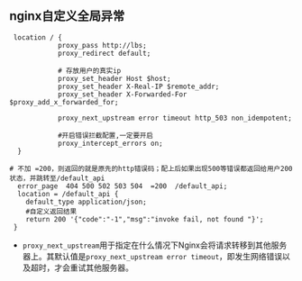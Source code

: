 ## nginx自定义全局异常



```
 location / {
            proxy_pass http://lbs;
            proxy_redirect default;
           
            # 存放用户的真实ip
            proxy_set_header Host $host;
            proxy_set_header X-Real-IP $remote_addr;  
            proxy_set_header X-Forwarded-For $proxy_add_x_forwarded_for;  
            
            proxy_next_upstream error timeout http_503 non_idempotent;

            #开启错误拦截配置,一定要开启
            proxy_intercept_errors on;
  }

# 不加 =200，则返回的就是原先的http错误码；配上后如果出现500等错误都返回给用户200状态，并跳转至/default_api
  error_page  404 500 502 503 504  =200  /default_api;
  location = /default_api {
    default_type application/json;
    #自定义返回结果
    return 200 '{"code":"-1","msg":"invoke fail, not found "}';
 }
```

- `proxy_next_upstream`用于指定在什么情况下Nginx会将请求转移到其他服务器上。其默认值是`proxy_next_upstream error timeout`，即发生网络错误以及超时，才会重试其他服务器。
